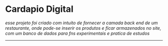 # Cardapio Digital

*esse projeto foi criado com intuito de fornecer a camada back end de um restaurante, onde pode-se inserir os produtos e ficar armazenados no site, com um banco de dados para fns experimentais e pratica de estudos*

---

